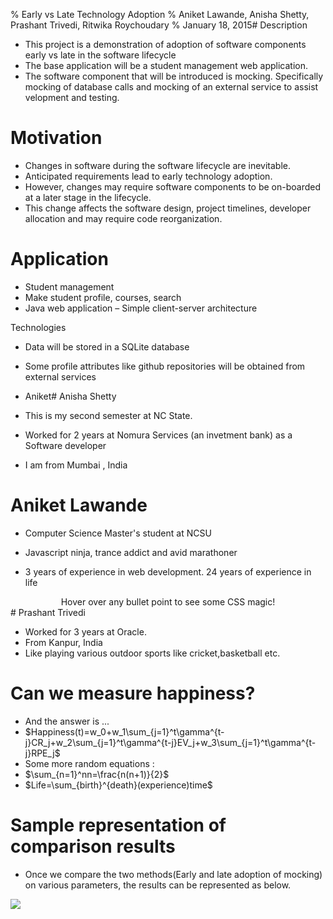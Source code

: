 % Early vs Late Technology Adoption
% Aniket Lawande, Anisha Shetty, Prashant Trivedi, Ritwika Roychoudary
% January 18, 2015# Description

- This project is a demonstration of adoption of software components early vs late in the software lifecycle
- The base application will be a student management web application.
- The software component that will be introduced is mocking. Specifically mocking of database calls and mocking of an external service to assist velopment and testing.
# Motivation

- Changes in software during the software lifecycle are inevitable.
- Anticipated requirements lead to early technology adoption.
- However, changes may require software components to be on-boarded at a later stage in the lifecycle.
- This change affects the software design, project timelines, developer allocation and may require code reorganization.
# Application

- Student management
- Make student profile, courses, search
- Java web application – Simple client-server architecture

Technologies

- Data will be stored in a SQLite database
- Some profile attributes like github repositories will be obtained from external services
- Aniket# Anisha Shetty

- This is my second semester at NC State.
- Worked for 2 years at Nomura Services (an invetment bank) as a Software developer
- I am from Mumbai , India
# Aniket Lawande

- Computer Science Master's student at NCSU

- Javascript ninja, trance addict and avid marathoner

- 3 years of experience in web development. 24 years of experience in life






<center>
  Hover over any bullet point to see some CSS magic!
</center># Prashant Trivedi

- Worked for 3 years at Oracle.
- From Kanpur, India
- Like playing various outdoor sports like cricket,basketball etc.
# Can we measure happiness?

- And the answer is ...
- $Happiness(t)=w_0+w_1\sum_{j=1}^t\gamma^{t-j}CR_j+w_2\sum_{j=1}^t\gamma^{t-j}EV_j+w_3\sum_{j=1}^t\gamma^{t-j}RPE_j$
- Some more random equations :
- $\sum_{n=1}^nn=\frac{n(n+1)}{2}$
- $Life=\sum_{birth}^{death}(experience)time$
# Sample representation of comparison results

- Once we compare the two methods(Early and late adoption of mocking) on various parameters, the results can be represented as below.

<img align=center src="../img/plot/gnu.png">